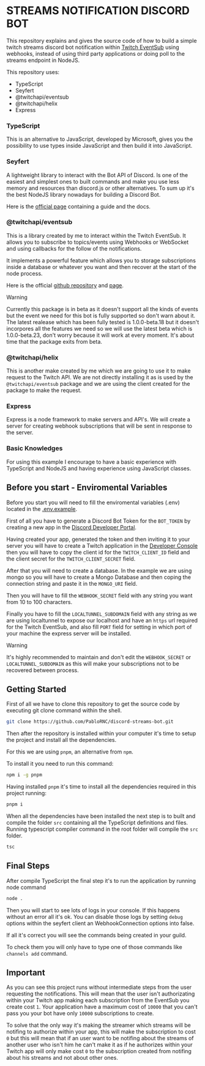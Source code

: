 # STREAMS NOTIFICATION DISCORD BOT

This repository explains and gives the source code of how to build a simple twitch streams discord bot notification within [Twitch EventSub](https://dev.twitch.tv/docs/eventsub/) using webhooks, instead of using third party applications or doing poll to the streams endpoint in NodeJS.

This repository uses:

* TypeScript 
* Seyfert 
* @twitchapi/eventsub
* @twitchapi/helix
* Express

### TypeScript

This is an alternative to JavaScript, developed by Microsoft, gives you the possibility to use types inside JavaScript and then build it into JavaScript.

### Seyfert 

A lightweight library to interact with the Bot API of Discord. Is one of the easiest and simplest ones to built commands and make you use less memory and resources than discord.js or other alternatives. To sum up it's the best NodeJS library nowadays for building a Discord Bot.

Here is the [official page](https://seyfert.dev) containing a guide and the docs.

### @twitchapi/eventsub

This is a library created by me to interact within the Twitch EventSub. It allows you to subscribe to topics/events using Webhooks or WebSocket and using callbacks for the follow of the notifications.

It implements a powerful feature which allows you to storage subscriptions inside a database or whatever you want and then recover at the start of the node process.

Here is the official [github repository](https://github.com/PabloRNC/twitchapi) and [page](https://pablornc.github.io/twitchapi).

> [!WARNING]
> Currently this package is in beta as it doesn't support all the kinds of events but the event we need for this bot is fully supported so don't warn about it. The latest realease which has been fully tested is 1.0.0-beta.18 but it doesn't incorpores all the features we need so we will use the latest beta which is 1.0.0-beta.23, don't worry because it will work at every moment. It's about time that the package exits from beta. 
### @twitchapi/helix

This is another make created by me which we are going to use it to make request to the Twitch API. We are not directly installing it as is used by the `@twitchapi/eventsub` package and we are using the client created for the package to make the request.

### Express

Express is a node framework to make servers and API's. We will create a server for creating webhook subscriptions that will be sent in response to the server.

### Basic Knowledges

For using this example I encourage to have a basic experience with TypeScript and NodeJS and having experience using JavaScript classes.

## Before you start - Enviromental Variables

Before you start you will need to fill the enviromental variables (.env) located in the [.env.example](.env.example). 

First of all you have to generate a Discord Bot Token for the `BOT_TOKEN` by creating a new app in the [Discord Developer Portal](https://discord.com/developers/applications).

Having created your app, generated the token and then inviting it to your server you will have to create a Twitch application in the [Developer Console](https://dev.twitch.tv/console) then you will have to copy the client id for the `TWITCH_CLIENT_ID` field and the client secret for the `TWITCH_CLIENT_SECRET` field.

After that you will need to create a database. In the example we are using mongo so you will have to create a Mongo Database and then coping the connection string and paste it in the `MONGO_URI` field.

Then you will have to fill the `WEBHOOK_SECRET` field with any string you want from 10 to 100 characters. 

Finally you have to fill the `LOCALTUNNEL_SUBDOMAIN` field with any string as we are using localtunnel to expose our localhost and have an `https` url required for the Twitch EventSub, and also fill `PORT` field for setting in which port of your machine the express server will be installed.

> [!WARNING]
> It's highly recommended to maintain and don't edit the `WEBHOOK_SECRET` or `LOCALTUNNEL_SUBDOMAIN` as this will make your subscriptions not to be recovered between process.


## Getting Started

First of all we have to clone this repository to get the source code by executing git clone command within the shell.

```bash
git clone https://github.com/PabloRNC/discord-streams-bot.git
```

Then after the repository is installed within your computer it's time to setup the project and install all the dependencies.

For this we are using `pnpm`, an alternative from `npm`. 

To install it you need to run this command:

```bash
npm i -g pnpm
```

Having installed `pnpm` it's time to install all the dependencies required in this project running:

```bash
pnpm i
```

When all the dependencies have been installed the next step is to built and compile the folder `src` containing all the TypeScript definitions and files. Running typescript compiler command in the root folder will compile the `src` folder.

```bash
tsc
```

## Final Steps

After compile TypeScript the final step it's to run the application by running node command

```bash
node .
```

Then you will start to see lots of logs in your console. If this happens without an error all it's ok. 
You can disable those logs by setting `debug` options within the seyfert client an WebhookConnection options into false.

If all it's correct you will see the commands being created in your guild. 

To check them you will only have to type one of those commands like `channels add` command.

## Important

As you can see this project runs without intermediate steps from the user requesting the notifications. This will mean that the user isn't authorizating within your Twitch app making each subscription from the EventSub you create cost `1`. Your application have a maximum cost of `10000` that you can't pass you your bot have only `10000` subscriptions to create. 

To solve that the only way it's making the streamer which streams will be notifing to authorize within your app, this will make the subscription to cost `0` but this will mean that if an user want to be notifing about the streams of another user who isn't him he can't make it as if he authorizes within your Twitch app will only make cost `0` to the subscription created from notifing about his streams and not about other ones.

